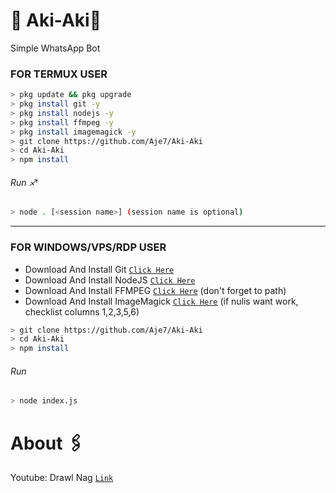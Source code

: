 # 🔰 Aki-Aki🔰
Simple WhatsApp Bot

### FOR TERMUX USER
```bash
> pkg update && pkg upgrade
> pkg install git -y
> pkg install nodejs -y
> pkg install ffmpeg -y
> pkg install imagemagick -y
> git clone https://github.com/Aje7/Aki-Aki
> cd Aki-Aki
> npm install
```
###### Run ♐
```bash
> node . [<session name>] (session name is optional)
```

---------

### FOR WINDOWS/VPS/RDP USER
* Download And Install Git [`Click Here`](https://git-scm.com/downloads) <br>
* Download And Install NodeJS [`Click Here`](https://nodejs.org/en/download) <br>
* Download And Install FFMPEG [`Click Here`](https://ffmpeg.org/download.html) (don't forget to path) 
* Download And Install ImageMagick [`Click Here`](https://imagemagick.org/script/download.php) (if nulis want work,  checklist columns 1,2,3,5,6) 
```bash
> git clone https://github.com/Aje7/Aki-Aki
> cd Aki-Aki
> npm install
```
###### Run
```bash
> node index.js
```

# About 🖇️
Youtube: Drawl Nag [`Link`](https://youtube.com/c/DrawlNag) <sosmed>
